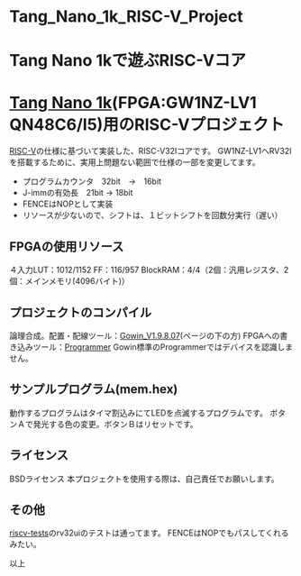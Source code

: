 # Tang_Nano_1k_RISC-V_Project


Tang Nano 1kで遊ぶRISC-Vコア
======================================
# [Tang Nano 1k](https://ja.aliexpress.com/item/1005002551785169.html?channel=twinner)(FPGA:GW1NZ-LV1 QN48C6/I5)用のRISC-Vプロジェクト

[RISC-V](http://riscv.org/)の仕様に基づいて実装した、RISC-V32Iコアです。
GW1NZ-LV1へRV32Iを搭載するために、実用上問題ない範囲で仕様の一部を変更してます。
- プログラムカウンタ　32bit　→　16bit
- J-immの有効長　21bit → 18bit
- FENCEはNOPとして実装
- リソースが少ないので、シフトは、１ビットシフトを回数分実行（遅い）

FPGAの使用リソース
------------------------
４入力LUT：1012/1152
FF：116/957
BlockRAM：4/4（2個：汎用レジスタ、2個：メインメモリ(4096バイト)）


プロジェクトのコンパイル
------------------------
論理合成。配置・配線ツール：[Gowin_V1.9.8.07](http://www.gowinsemi.com.cn/solution_view.aspx?FId=n25:25:25&Id=563)(ページの下の方)
FPGAへの書き込みツール：[Programmer](https://dl.sipeed.com/shareURL/TANG/programmer)
Gowin標準のProgrammerではデバイスを認識しません。


サンプルプログラム(mem.hex)
------------------------
動作するプログラムはタイマ割込みにてLEDを点滅するプログラムです。
ボタンＡで発光する色の変更。ボタンＢはリセットです。


ライセンス
------------------------
BSDライセンス
本プロジェクトを使用する際は、自己責任でお願いします。

その他
------------------------
[riscv-tests](https://github.com/riscv-software-src/riscv-tests)のrv32uiのテストは通ってます。
FENCEはNOPでもパスしてくれるみたい。


以上